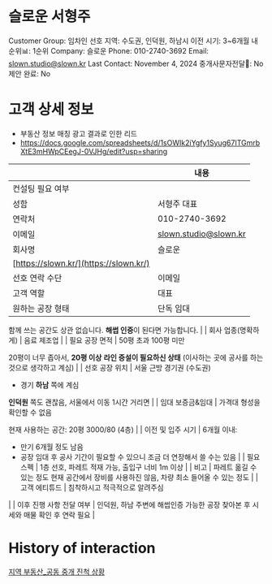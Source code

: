 # 슬로운 서형주

Customer Group: 임차인
선호 지역: 수도권, 인덕원, 하남시
이전 시기: 3~6개월 내
순위📊: 1순위
Company: 슬로운
Phone: 010-2740-3692
Email: slown.studio@slown.kr
Last Contact: November 4, 2024
중개사문자전달📩: No
제안 완료: No

# 고객 상세 정보

- 부동산 정보 매칭 광고 결과로 인한 리드
- https://docs.google.com/spreadsheets/d/1sOWIk2iYgfy1Syug67ITGmrbXtE3mHWpCEegJ-0VJHg/edit?usp=sharing

|  | 내용 |
| --- | --- |
| 컨설팅 필요 여부 |  |
| 성함 | 서형주 대표 |
| 연락처 | 010-2740-3692 |
| 이메일 | [slown.studio@slown.kr](mailto:slown.studio@slown.kr) |
| 회사명 | 슬로운
[https://slown.kr/](https://slown.kr/) |
| 선호 연락 수단 | 이메일 |
| 고객 역할 | 대표 |
| 원하는 공장 형태 | 단독 임대

함께 쓰는 공간도 상관 없습니다.
**해썹 인증**이 된다면 가능합니다. |
| 회사 업종(명확하게) | 음료 제조업 |
| 필요 공장 면적 | 50평 초과 100평 미만

20평이 너무 좁아서, **20평 이상**
**라인 증설이 필요하신 상태** (이사하는 곳에 공사를 하는 것으로 생각하고 계심) |
| 선호 공장 위치 | 서울 근방 경기권 (수도권)

+ 경기 **하남** 쪽에 계심

**인덕원** 쪽도 괜찮음, 
서울에서 이동 1시간 거리면 |
| 임대 보증금&임대 | 가격대 형성을 확인할 수 없음

현재 사용하는 공간: 20평 3000/80 (4층) |
| 이전 및 입주 시기 | 6개월 이내: 
* 만기 6개월 정도 남음 
* 공장 임대 후 공사 기간이 필요할 수 있으니 조금 더 연장해서 쓸 수는 있음 |
| 필요 스펙 | 1층 선호, 파레트 적재 가능, 출입구 너비 1m 이상 |
| 비고 | 파레트 옮길 수 있는 정도
현재 공간에서 장비를 사용하진 않음, 차량 최소 들어올 수 있는 정도 |
| 고객 에티튜드 | 침착하시고 적극적으로 알려주심

 |
| 이후 진행 사항 전달 여부 | 인덕원, 하남 주변에 해썹인증 가능한 공장 찾아본 후 시세와 매물 확인 후 연락 필요 |

# History of interaction

[지역 부동산_공동 중개 진척 상황 ](%E1%84%8C%E1%85%B5%E1%84%8B%E1%85%A7%E1%86%A8%20%E1%84%87%E1%85%AE%E1%84%83%E1%85%A9%E1%86%BC%E1%84%89%E1%85%A1%E1%86%AB_%E1%84%80%E1%85%A9%E1%86%BC%E1%84%83%E1%85%A9%E1%86%BC%20%E1%84%8C%E1%85%AE%E1%86%BC%E1%84%80%E1%85%A2%20%E1%84%8C%E1%85%B5%E1%86%AB%E1%84%8E%E1%85%A5%E1%86%A8%20%E1%84%89%E1%85%A1%E1%86%BC%E1%84%92%E1%85%AA%E1%86%BC%20134e98ce7f71810abd04ca126076bbac.csv)